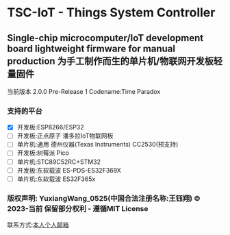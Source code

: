# TSC-IoT - Things System Controller
## Single-chip microcomputer/IoT development board lightweight firmware for manual production 为手工制作而生的单片机/物联网开发板轻量固件
当前版本 2.0.0 Pre-Release 1 Codename:Time Paradox
### 支持的平台
-  [x] 开发板:ESP8266/ESP32
-  [ ] 开发板:正点原子 潘多拉IoT物联网板
-  [ ] 单片机:通用 德州仪器(Texas Instruments) CC2530(预支持)
-  [ ] 开发板:树莓派 Pico
-  [ ] 单片机:STC89C52RC+STM32
-  [ ] 开发板:东软载波 ES-PDS-ES32F369X
-  [ ] 单片机:东软载波 ES32F365x

### 版权声明: YuxiangWang_0525(中国合法注册名称:王钰翔) © 2023-当前 保留部分权利 - 遵循MIT License

联系方式:[本人个人邮箱](mailto:xgwin12@hotmail.com)

